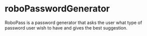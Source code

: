 # roboPasswordGenerator
RoboPass is a password generator that asks the user what type of password user wish to have and gives the best suggestion.
